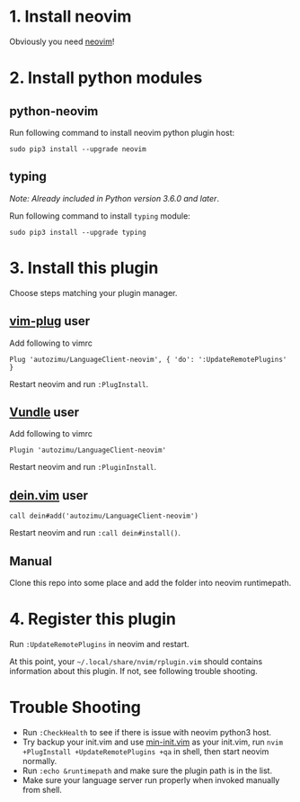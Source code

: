 # 1. Install neovim

Obviously you need [neovim](https://github.com/neovim/neovim#install-from-package)!

# 2. Install python modules
## python-neovim
Run following command to install neovim python plugin host:
```
sudo pip3 install --upgrade neovim
```

## typing
_Note: Already included in Python version 3.6.0 and later_.

Run following command to install `typing` module:
```
sudo pip3 install --upgrade typing
```

# 3. Install this plugin
Choose steps matching your plugin manager.

## [vim-plug](https://github.com/junegunn/vim-plug) user
Add following to vimrc
```
Plug 'autozimu/LanguageClient-neovim', { 'do': ':UpdateRemotePlugins' }
```
Restart neovim and run `:PlugInstall`.

## [Vundle](https://github.com/VundleVim/Vundle.vim) user
Add following to vimrc
```
Plugin 'autozimu/LanguageClient-neovim'

```
Restart neovim and run `:PluginInstall`.

## [dein.vim](https://github.com/Shougo/dein.vim) user
```
call dein#add('autozimu/LanguageClient-neovim')
```
Restart neovim and run `:call dein#install()`.

## Manual
Clone this repo into some place and add the folder into neovim runtimepath.

# 4. Register this plugin

Run `:UpdateRemotePlugins` in neovim and restart.

At this point, your `~/.local/share/nvim/rplugin.vim` should contains
information about this plugin. If not, see following trouble shooting.

# Trouble Shooting

- Run `:CheckHealth` to see if there is issue with neovim python3 host.
- Try backup your init.vim and use
  [min-init.vim](https://github.com/autozimu/LanguageClient-neovim/blob/master/min-init.vim)
  as your init.vim, run `nvim +PlugInstall +UpdateRemotePlugins +qa` in shell,
  then start neovim normally.
- Run `:echo &runtimepath` and make sure the plugin path is in the list.
- Make sure your language server run properly when invoked manually from
  shell.
